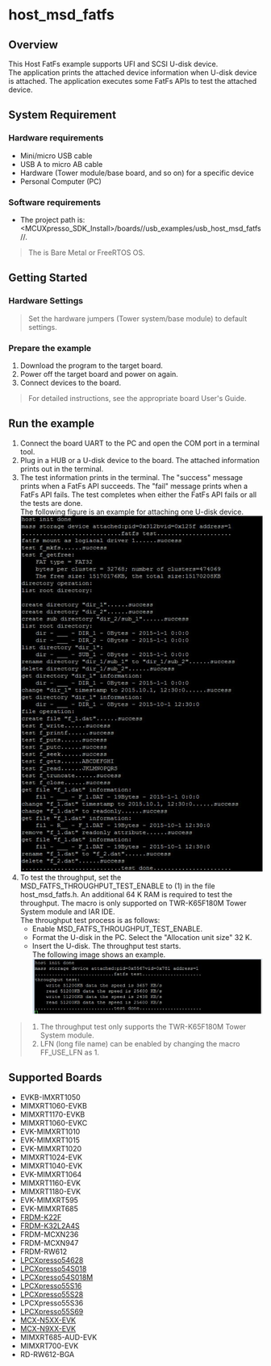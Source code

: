 # host_msd_fatfs



## Overview

This Host FatFs example supports UFI and SCSI U-disk device. 
<br> The application prints the attached device information when U-disk device is attached.
The application executes some FatFs APIs to test the attached device.

## System Requirement

### Hardware requirements

- Mini/micro USB cable
- USB A to micro AB cable
- Hardware (Tower module/base board, and so on) for a specific device
- Personal Computer (PC)


### Software requirements

- The project path is: 
<br> <MCUXpresso_SDK_Install>/boards/<board>/usb_examples/usb_host_msd_fatfs/<rtos>/<toolchain>.
> The <rtos> is Bare Metal or FreeRTOS OS.


## Getting Started

### Hardware Settings

> Set the hardware jumpers (Tower system/base module) to default settings.


### Prepare the example 

1.  Download the program to the target board.
2.  Power off the target board and power on again.
3.  Connect devices to the board.

> For detailed instructions, see the appropriate board User's Guide.

## Run the example

1.  Connect the board UART to the PC and open the COM port in a terminal tool.
2.  Plug in a HUB or a U-disk device to the board. The attached information prints out in the terminal.
3.  The test information prints in the terminal. The "success" message prints when a FatFs API succeeds. The "fail" message prints when a FatFs API fails.
    The test completes when either the FatFs API fails or all the tests are done.
<br> The following figure is an example for attaching one U-disk device.
<br>![Attach U-disk device](host_msd_fatfs_output.jpg "Attach U-disk device")
4.  To test the throughput, set the MSD_FATFS_THROUGHPUT_TEST_ENABLE to (1) in the file host_msd_fatfs.h. 
    An additional 64 K RAM is required to test the throughput. The macro is only supported on TWR-K65F180M Tower System module and IAR IDE.
    <br> The throughput test process is as follows:
    - Enable MSD_FATFS_THROUGHPUT_TEST_ENABLE.
    - Format the U-disk in the PC. Select the "Allocation unit size" 32 K.
    - Insert the U-disk. The throughput test starts.
<br> The following image shows an example.
<br>![Throughput test](host_msd_fatfs_throughput_output.jpg "Throughput test")

> 1. The throughput test only supports the TWR-K65F180M Tower System module.
> 2. LFN (long file name) can be enabled by changing the macro FF_USE_LFN as 1.

## Supported Boards
- EVKB-IMXRT1050
- MIMXRT1060-EVKB
- MIMXRT1170-EVKB
- MIMXRT1060-EVKC
- EVK-MIMXRT1010
- EVK-MIMXRT1015
- EVK-MIMXRT1020
- MIMXRT1024-EVK
- MIMXRT1040-EVK
- EVK-MIMXRT1064
- MIMXRT1160-EVK
- MIMXRT1180-EVK
- EVK-MIMXRT595
- EVK-MIMXRT685
- [FRDM-K22F](../../_boards/frdmk22f/usb_examples/usb_host_msd_fatfs/example_board_readme.md)
- [FRDM-K32L2A4S](../../_boards/frdmk32l2a4s/usb_examples/usb_host_msd_fatfs/example_board_readme.md)
- FRDM-MCXN236
- FRDM-MCXN947
- FRDM-RW612
- [LPCXpresso54628](../../_boards/lpcxpresso54628/usb_examples/usb_host_msd_fatfs/example_board_readme.md)
- [LPCXpresso54S018](../../_boards/lpcxpresso54s018/usb_examples/usb_host_msd_fatfs/example_board_readme.md)
- [LPCXpresso54S018M](../../_boards/lpcxpresso54s018m/usb_examples/usb_host_msd_fatfs/example_board_readme.md)
- [LPCXpresso55S16](../../_boards/lpcxpresso55s16/usb_examples/usb_host_msd_fatfs/example_board_readme.md)
- [LPCXpresso55S28](../../_boards/lpcxpresso55s28/usb_examples/usb_host_msd_fatfs/example_board_readme.md)
- LPCXpresso55S36
- [LPCXpresso55S69](../../_boards/lpcxpresso55s69/usb_examples/usb_host_msd_fatfs/example_board_readme.md)
- [MCX-N5XX-EVK](../../_boards/mcxn5xxevk/usb_examples/usb_host_msd_fatfs/example_board_readme.md)
- [MCX-N9XX-EVK](../../_boards/mcxn9xxevk/usb_examples/usb_host_msd_fatfs/example_board_readme.md)
- MIMXRT685-AUD-EVK
- MIMXRT700-EVK
- RD-RW612-BGA
